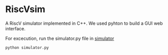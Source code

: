 # RiscVsim
A RiscV simulator implemented in C++. We used pyhton to build a GUI web interface.

For excecution, run the simulator.py file in [simulator](/simulator)
```
python simulator.py
